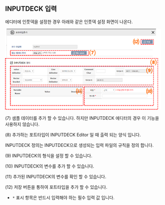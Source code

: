 ##  INPUTDECK 입력

에디터에 인풋덱을 설정한 경우 아래와 같은 인풋덱 설정 화면이 나온다. 

![](image/image16.png)

(7) 샘플 데이터를 추가 할 수 있습니다. 하지만 INPUTDECK 에디터의 경우 이 기능을 사용하지 않습니다.

(8) 추가하는 포트타입이 INPUTDECK Editor 일 때 출력 되는 양식 입니다. 

 INPUTDECK 정의는 INPUTDECK으로 생성되는 입력 파일의 규칙을 정의 합니다.
 

(9) INPUTDECK의 형식을 설정 할 수 있습니다. 

(10) INPUTDECK의 변수를 추가 할 수 있습니다.

(11) 추가된 INPUTDECK의 변수를 확인 할 수 있습니다.

(12) 저장 버튼을 통하여 포트타입을 추가 할 수 있습니다.

 -  ```*``` 표시 항목은 반드시 입력해야 하는 필수 입력 값 입니다.
